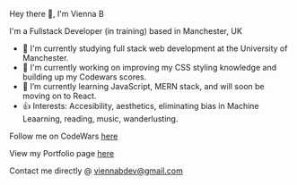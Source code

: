 Hey there 👋, I'm Vienna B

I'm a Fullstack Developer (in training) based in Manchester, UK


* 🏢 I'm currently studying full stack web development at the University of Manchester.
* 🔭 I'm currently working on improving my CSS styling knowledge and building up my Codewars scores.
* 🌱 I’m currently learning JavaScript, MERN stack, and will soon be moving on to React.
* 👍 Interests: Accesibility, aesthetics, eliminating bias in Machine Leaarning, reading, music, wanderlusting. 

Follow me on CodeWars [here](https://www.codewars.com/users/ViennaBorowska "Vienna's Codewars Profile")

View my Portfolio page [here](https://viennaborowska.github.io/VB-Junior-Dev-Portfolio/ "Vienna B's Portfolio")

Contact me directly @ viennabdev@gmail.com

